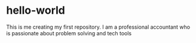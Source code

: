 # hello-world
This is me creating my first repository.
I am a professional accountant who is passionate about problem solving and tech tools
